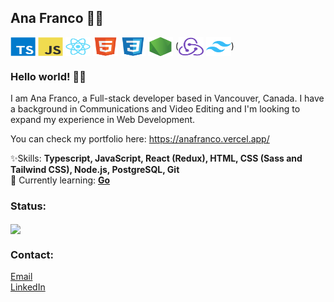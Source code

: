 ## Ana Franco 👩‍💻

<div style="display: inline_block" >
  <img align="center" title="TypeScript" height="30" width="40" src="https://raw.githubusercontent.com/devicons/devicon/6910f0503efdd315c8f9b858234310c06e04d9c0/icons/typescript/typescript-plain.svg" />
  <img align="center" title="JavaScript" height="30" width="40" src="https://raw.githubusercontent.com/devicons/devicon/6910f0503efdd315c8f9b858234310c06e04d9c0/icons/javascript/javascript-original.svg" />
  <img align="center" title="React" height="30" width="40" src="https://raw.githubusercontent.com/devicons/devicon/6910f0503efdd315c8f9b858234310c06e04d9c0/icons/react/react-original.svg" />
  <img align="center" title="HTML" height="30" width="40" src="https://raw.githubusercontent.com/devicons/devicon/6910f0503efdd315c8f9b858234310c06e04d9c0/icons/html5/html5-original.svg" />
  <img align="center" title="CSS" height="30" width="40" src="https://raw.githubusercontent.com/devicons/devicon/6910f0503efdd315c8f9b858234310c06e04d9c0/icons/css3/css3-original.svg" />
  <img align="center" title="Node JS" height="30" width="40" src="https://raw.githubusercontent.com/devicons/devicon/6910f0503efdd315c8f9b858234310c06e04d9c0/icons/nodejs/nodejs-original.svg" />
  (<img align="center" title="Redux" height="30" width="40" src="https://raw.githubusercontent.com/devicons/devicon/6910f0503efdd315c8f9b858234310c06e04d9c0/icons/redux/redux-original.svg" />
  <img align="center" title="Tailwind CSS" height="30" width="40" src="https://raw.githubusercontent.com/devicons/devicon/6910f0503efdd315c8f9b858234310c06e04d9c0/icons/tailwindcss/tailwindcss-original.svg" />)
</div>


### Hello world! 👋😉
I am Ana Franco, a Full-stack developer based in Vancouver, Canada. I have a background in Communications and Video Editing and I'm looking to expand my experience in Web Development.

You can check my portfolio here: https://anafranco.vercel.app/ 

✨Skills:  **Typescript, JavaScript, React (Redux), HTML, CSS (Sass and Tailwind CSS), Node.js, PostgreSQL, Git** <br>
📝 Currently learning: [**Go**](https://go.dev/) 

### Status:
<img align="center" height="160px" src="https://github-readme-stats.vercel.app/api/top-langs/?username=anamspe&layout=compact&langs_count=7&theme=dracula" />


### Contact:

[Email](mailto:anamspe.fr@gmail.com)\
[LinkedIn](https://www.linkedin.com/in/anamspe/)



<!--
**anamspe/anamspe** is a ✨ _special_ ✨ repository because its `README.md` (this file) appears on your GitHub profile.

Here are some ideas to get you started:

- 🔭 I’m currently working on ...
- 🌱 I’m currently learning ...
- 👯 I’m looking to collaborate on ...
- 🤔 I’m looking for help with ...
- 💬 Ask me about ...
- 📫 How to reach me: ...
- 😄 Pronouns: ...
- ⚡ Fun fact: ...
-->
